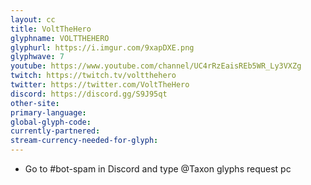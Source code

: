 ```yaml
---
layout: cc
title: VoltTheHero
glyphname: VOLTTHEHERO
glyphurl: https://i.imgur.com/9xapDXE.png
glyphwave: 7
youtube: https://www.youtube.com/channel/UC4rRzEaisREb5WR_Ly3VXZg
twitch: https://twitch.tv/voltthehero
twitter: https://twitter.com/VoltTheHero
discord: https://discord.gg/S9J95qt
other-site: 
primary-language: 
global-glyph-code: 
currently-partnered: 
stream-currency-needed-for-glyph: 
---
```

* Go to #bot-spam in Discord and type @Taxon glyphs request pc
